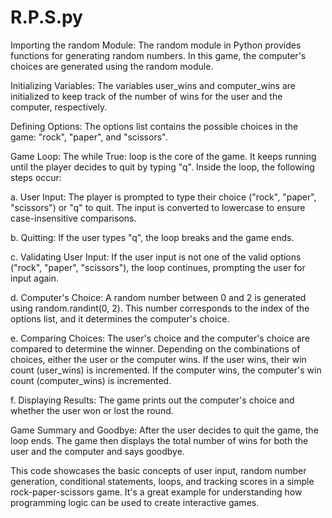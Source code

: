 # R.P.S.py
Importing the random Module:
The random module in Python provides functions for generating random numbers. In this game, the computer's choices are generated using the random module.

Initializing Variables:
The variables user_wins and computer_wins are initialized to keep track of the number of wins for the user and the computer, respectively.

Defining Options:
The options list contains the possible choices in the game: "rock", "paper", and "scissors".

Game Loop:
The while True: loop is the core of the game. It keeps running until the player decides to quit by typing "q". Inside the loop, the following steps occur:

a. User Input:
The player is prompted to type their choice ("rock", "paper", "scissors") or "q" to quit. The input is converted to lowercase to ensure case-insensitive comparisons.

b. Quitting:
If the user types "q", the loop breaks and the game ends.

c. Validating User Input:
If the user input is not one of the valid options ("rock", "paper", "scissors"), the loop continues, prompting the user for input again.

d. Computer's Choice:
A random number between 0 and 2 is generated using random.randint(0, 2). This number corresponds to the index of the options list, and it determines the computer's choice.

e. Comparing Choices:
The user's choice and the computer's choice are compared to determine the winner. Depending on the combinations of choices, either the user or the computer wins. If the user wins, their win count (user_wins) is incremented. If the computer wins, the computer's win count (computer_wins) is incremented.

f. Displaying Results:
The game prints out the computer's choice and whether the user won or lost the round.

Game Summary and Goodbye:
After the user decides to quit the game, the loop ends. The game then displays the total number of wins for both the user and the computer and says goodbye.

This code showcases the basic concepts of user input, random number generation, conditional statements, loops, and tracking scores in a simple rock-paper-scissors game. It's a great example for understanding how programming logic can be used to create interactive games.
